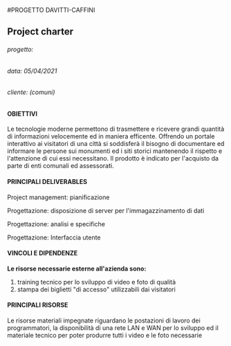 #PROGETTO DAVITTI-CAFFINI

## Project charter

###### progetto:         
###### data: 05/04/2021 
###### cliente: (comuni)

#### OBIETTIVI
Le tecnologie moderne permettono di trasmettere e ricevere grandi quantità di informazioni velocemente ed in maniera efficente. Offrendo un portale interattivo ai visitatori di una città si soddisferà il bisogno di documentare ed informare le persone sui monumenti ed i siti storici mantenendo il rispetto e l'attenzione di cui essi necessitano. Il prodotto è indicato per l'acquisto da parte di enti comunali ed assessorati.

#### PRINCIPALI DELIVERABLES
 Project management: pianificazione
 
 Progettazione: disposizione di server per l'immagazzinamento di dati
 
 Progettazione: analisi e specifiche
 
 Progettazione: Interfaccia utente

#### VINCOLI E DIPENDENZE
 **Le risorse necessarie esterne all'azienda sono:** 
 1. training tecnico per lo sviluppo di video e foto di qualità
 2. stampa dei biglietti "di accesso" utilizzabili dai visitatori
#### PRINCIPALI RISORSE
 Le risorse materiali impegnate riguardano le postazioni di lavoro dei programmatori, la disponibilità di una rete LAN e WAN per lo sviluppo ed il materiale tecnico per poter produrre tutti i video e le foto necessarie
